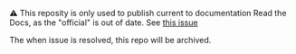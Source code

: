 :warning: This reposity is only used to publish current to documentation Read the Docs, as the "official" is out of date.  See [this issue](https://github.com/awslabs/aws-config-rdk/issues/218)

The when issue is resolved, this repo will be archived. 
